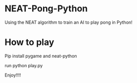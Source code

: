# NEAT-Pong-Python
Using the NEAT algorithm to train an AI to play pong in Python!

# How to play

Pip install pygame and neat-python 

run python play.py

Enjoy!!!!
